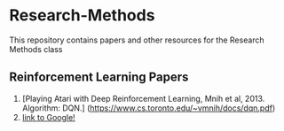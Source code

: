 # Research-Methods
This repository contains papers and other resources for the Research Methods class 

## Reinforcement Learning Papers 
1. [Playing Atari with Deep Reinforcement Learning, Mnih et al, 2013. Algorithm: DQN.]
(https://www.cs.toronto.edu/~vmnih/docs/dqn.pdf)
2. [link to Google!](http://google.com)
